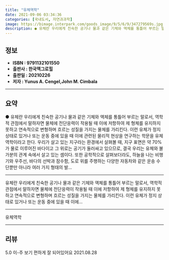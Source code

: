 ```yaml
---
title: "유체역학"
date: 2021-09-06 03:34:36
categories: [국내도서, 자연과과학]
image: https://bimage.interpark.com/goods_image/9/5/6/9/347279569s.jpg
description: ● 유체란 우리에게 친숙한 공기나 물과 같은 기체와 액체를 통틀어 부르는 말로서, 역학적 관점에서 말하자면 물체에 전단응력이 작용될 때 이에 저항하여 제 형체를 유지하지 못하고 연속적으로 변형하며 흐르는 성질을 가지는 물체를 가리킨다. 이런 유체가 정지 상태로 있거나 또는 운동 중에
---
```


## **정보**

- **ISBN : 9791132101550**
- **출판사 : 한국맥그로힐**
- **출판일 : 20210226**
- **저자 : Yunus A. Cengel,John M. Cimbala**

------



## **요약**

●  유체란 우리에게 친숙한 공기나 물과 같은 기체와 액체를 통틀어 부르는 말로서, 역학적 관점에서 말하자면 물체에 전단응력이 작용될 때 이에 저항하여 제 형체를 유지하지 못하고 연속적으로 변형하며 흐르는 성질을 가지는 물체를 가리킨다. 이런 유체가 정지 상태로 있거나 또는 운동 중에 있을 때 이에 관련된 물리적 현상을 연구하는 학문을 유체역학이라고 한다. 우리가 살고 있는 지구라는 환경에서 살펴볼 때, 지구 표면은 약 70%가 물로 이루어진 바다이고 그 위로는 공기가 둘러싸고 있으므로, 결국 우리는 유체와 불가분의 관계 속에서 살고 있는 셈이다. 또한 공학적으로 살펴보더라도, 하늘을 나는 비행기와 우주선, 바다의 선박과 잠수함, 도로 위를 주행하는 다양한 자동차와 같은 운송 수단뿐만 아니라 여러 가지 형태의 발...

------

유체란 우리에게 친숙한 공기나 물과 같은 기체와 액체를 통틀어 부르는 말로서, 역학적 관점에서 말하자면 물체에 전단응력이 작용될 때 이에 저항하여 제 형체를 유지하지 못하고 연속적으로 변형하며 흐르는 성질을 가지는 물체를 가리킨다. 이런 유체가 정지 상태로 있거나 또는 운동 중에 있을 때 이에... 

------


유체역학 

------


## **리뷰** 

5.0 이-주 보기 편하게 잘 되어있어요 2021.08.28 <br/>
